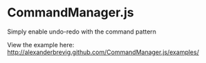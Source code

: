 CommandManager.js
=================

Simply enable undo-redo with the command pattern

View the example here: http://alexanderbrevig.github.com/CommandManager.js/examples/